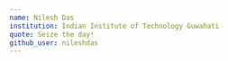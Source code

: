 ```yaml
---
name: Nilesh Das
institution: Indian Institute of Technology Guwahati
quote: Seize the day!
github_user: nileshdas
---
```

